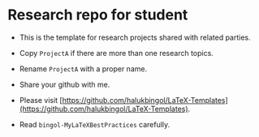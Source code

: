 # Research repo for student

- This is the template for research projects shared with related parties.

- Copy `ProjectA` if there are more than one research topics.

- Rename `ProjectA` with a proper name.

- Share your github with me.

- Please visit [https://github.com/halukbingol/LaTeX-Templates](https://github.com/halukbingol/LaTeX-Templates).
- Read `bingol-MyLaTeXBestPractices` carefully.
